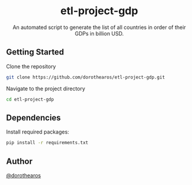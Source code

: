 <div style="text-align: center">
    <h1>etl-project-gdp</h1>
    <p>An automated script to generate the list of all countries in order of their GDPs in billion USD.</p>
</div>

## Getting Started
Clone the repository
```bash
git clone https://github.com/dorothearos/etl-project-gdp.git
```

Navigate to the project directory
```bash
cd etl-project-gdp
```
## Dependencies
Install required packages:
```bash
pip install -r requirements.txt
```

## Author
 
[@dorothearos](https://github.com/dorothearos)